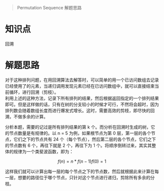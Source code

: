 > Permutation Sequence 解题思路

# 知识点
回溯

# 解题思路
对于这种排列问题，在用回溯算法去解答时，可以简单的用一个已访问数组去记录已经使用了的元素，当递归调用发现元素已经在已访问数组中，就可以直接结束当前循环，进行回溯（剪枝）。  
利用上述的这种方法，记录下所有排列的结果，然后根据返回指定的一个排列结果即可。但是这样做的话，只有在树的分支较小的时候才可行，不然将会超时，因为排列数会随着数组长度而进行爆发式增长。这时，需要高效的剪枝，即尽快的回溯，不做多余的计算。  

分析本题，需要的记过是所有排列结果的第 k 个。而分析在回溯时生成的树，它的节点数量是有规律的。以 n = 5 为例，如果根节点为第 0 层，第一层的各个节点，它们之下的节点共有 24 个（每个节点），然后第二层的各个节点，它们之下的节点数有 6 个，再往下就是 2 个，再往下为 1 个。将顺序倒转过来，其实其整体的规律为一个类斐波函数，即为：
```math
f(n) = n * f(n - 1)
f(0) = 1
```

这样我们就可以计算出每一层的每个节点之下的节点数，然后就根据此来计算在每一层，想要的路径位于哪个节点，只针对这个节点进行递归，剪除所有多余的分枝。